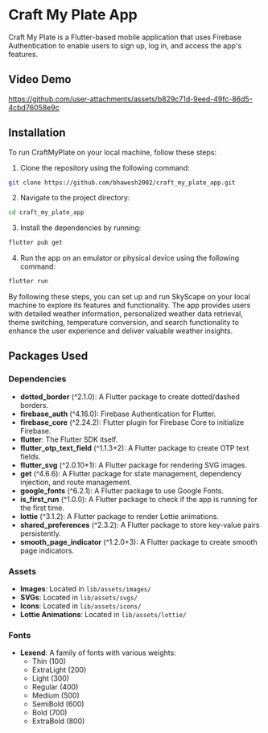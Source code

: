 # Craft My Plate App

Craft My Plate is a Flutter-based mobile application that uses Firebase Authentication to enable users to sign up, log in, and access the app's features.

## Video Demo

https://github.com/user-attachments/assets/b829c71d-9eed-49fc-86d5-4cbd76058e9c

## Installation

To run CraftMyPlate on your local machine, follow these steps:

1. Clone the repository using the following command:

```bash
git clone https://github.com/bhawesh2002/craft_my_plate_app.git
```

2. Navigate to the project directory:

```bash
cd craft_my_plate_app
```

3. Install the dependencies by running:

```bash
flutter pub get
```

4. Run the app on an emulator or physical device using the following command:

```bash
flutter run
```

By following these steps, you can set up and run SkyScape on your local machine to explore its features and functionality. The app provides users with detailed weather information, personalized weather data retrieval, theme switching, temperature conversion, and search functionality to enhance the user experience and deliver valuable weather insights.


## Packages Used

### Dependencies

- **dotted_border** (^2.1.0): A Flutter package to create dotted/dashed borders.
- **firebase_auth** (^4.16.0): Firebase Authentication for Flutter.
- **firebase_core** (^2.24.2): Flutter plugin for Firebase Core to initialize Firebase.
- **flutter**: The Flutter SDK itself.
- **flutter_otp_text_field** (^1.1.3+2): A Flutter package to create OTP text fields.
- **flutter_svg** (^2.0.10+1): A Flutter package for rendering SVG images.
- **get** (^4.6.6): A Flutter package for state management, dependency injection, and route management.
- **google_fonts** (^6.2.1): A Flutter package to use Google Fonts.
- **is_first_run** (^1.0.0): A Flutter package to check if the app is running for the first time.
- **lottie** (^3.1.2): A Flutter package to render Lottie animations.
- **shared_preferences** (^2.3.2): A Flutter package to store key-value pairs persistently.
- **smooth_page_indicator** (^1.2.0+3): A Flutter package to create smooth page indicators.

### Assets

- **Images**: Located in `lib/assets/images/`
- **SVGs**: Located in `lib/assets/svgs/`
- **Icons**: Located in `lib/assets/icons/`
- **Lottie Animations**: Located in `lib/assets/lottie/`

### Fonts

- **Lexend**: A family of fonts with various weights:
  - Thin (100)
  - ExtraLight (200)
  - Light (300)
  - Regular (400)
  - Medium (500)
  - SemiBold (600)
  - Bold (700)
  - ExtraBold (800)
